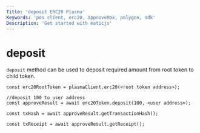 ```yaml
---
Title: 'deposit ERC20 Plasma'
Keywords: 'pos client, erc20, approveMax, polygon, sdk'
Description: 'Get started with maticjs'
---
```


# deposit

`deposit` method can be used to deposit required amount from root token to child token.

```
const erc20RootToken = plasmaClient.erc20(<root token address>);

//deposit 100 to user address
const approveResult = await erc20Token.deposit(100, <user address>);

const txHash = await approveResult.getTransactionHash();

const txReceipt = await approveResult.getReceipt();

```
